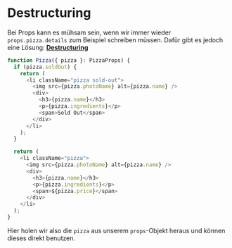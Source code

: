 # Destructuring

Bei Props kann es mühsam sein, wenn wir immer wieder `props.pizza.details` zum Beispiel schreiben müssen. Dafür gibt es jedoch eine Lösung: 
[**Destructuring**](Destructuring-Objects.md)

````Typescript
function Pizza({ pizza }: PizzaProps) {
  if (pizza.soldOut) {
    return (
      <li className="pizza sold-out">
        <img src={pizza.photoName} alt={pizza.name} />
        <div>
          <h3>{pizza.name}</h3>
          <p>{pizza.ingredients}</p>
          <span>Sold Out</span>
        </div>
      </li>
    );
  }

  return (
    <li className="pizza">
      <img src={pizza.photoName} alt={pizza.name} />
      <div>
        <h3>{pizza.name}</h3>
        <p>{pizza.ingredients}</p>
        <span>${pizza.price}</span>
      </div>
    </li>
  );
}
````

Hier holen wir also die `pizza` aus unserem `props`-Objekt heraus und können dieses direkt benutzen.